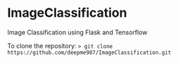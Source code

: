 # ImageClassification
Image Classification using Flask and Tensorflow

To clone the repository: `> git clone https://github.com/deepme987/ImageClassification.git`
